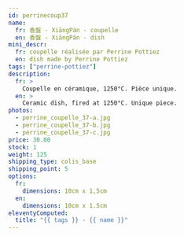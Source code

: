 ```yaml
---
id: perrinecoup37
name:
  fr: 香盤 - XiāngPán - coupelle
  en: 香盤 - XiāngPán - dish
mini_descr:
  fr: coupelle réalisée par Perrine Pottiez
  en: dish made by Perrine Pottiez
tags: ["perrine-pottiez"]
description:
  fr: >
    Coupelle en céramique, 1250°C. Pièce unique.
  en: >
    Ceramic dish, fired at 1250°C. Unique piece.
photos:
  - perrine_coupelle_37-a.jpg
  - perrine_coupelle_37-b.jpg
  - perrine_coupelle_37-c.jpg
price: 30.00
stock: 1
weight: 125
shipping_type: colis_base
shipping_point: 5
options:
  fr:
    dimensions: 10cm x 1,5cm
  en:
    dimensions: 10cm x 1.5cm
eleventyComputed:
  title: "{{ tags }} - {{ name }}"
---
```

